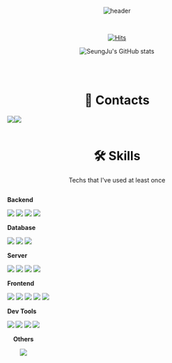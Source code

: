 <div align="center">
 
![header](https://capsule-render.vercel.app/api?type=Cylinder&color=auto&height=150&section=header&text=SuhSeungJu&fontSize=70&animation=twinkling)

<br>

[![Hits](https://hits.seeyoufarm.com/api/count/incr/badge.svg?url=https%3A%2F%2Fgithub.com%2Fzzoo0123&count_bg=%23F560A5&title_bg=%23555555&icon=&icon_color=%23E7E7E7&title=GITHUB&edge_flat=false)](https://hits.seeyoufarm.com)

![SeungJu's GitHub stats](https://github-readme-stats.vercel.app/api?username=seunzu&theme=dark&show_icons=true)

<br>

<br>

# 📧 Contacts 
<div style="display:flex; flex-direction:row;">
    <a href="mailto:0123suh@gmail.com"
        <img src="https://img.shields.io/badge/Gmail-EA4335?style=for-the-badge&logo=Gmail&logoColor=white"> 
    </a>
    <a href="https://open.kakao.com/o/zzoo0123">
        <img src="https://img.shields.io/badge/KakaoTalk-FFCD00?style=for-the-badge&logoColor=black&logo=KakaoTalk"> 
    </a>
    <a href="https://www.instagram.com/__seunzu">
        <img src="https://img.shields.io/badge/Instagram-E4405F?style=for-the-badge&logo=Instagram&logoColor=white"> 
    </a>
</div><br>

# 🛠 Skills 
Techs that I've used at least once
<div style="display:flex; flex-direction:column; align-items:flex-start;">
    <!-- Backend -->
    <p><strong>Backend</strong></p>
    <div>
        <img src="https://img.shields.io/badge/Java-007396?style=for-the-badge&logo=Java&logoColor=white"> 
        <img src="https://img.shields.io/badge/Spring Boot-6DB33F?style=for-the-badge&logo=spring boot&logoColor=white"> 
        <img src="https://img.shields.io/badge/FastAPI-009688?style=for-the-badge&logo=FastAPI&logoColor=white"> 
        <img src="https://img.shields.io/badge/Node.js-339933?style=for-the-badge&logo=Node.js&logoColor=white"> 
    </div>
    <!-- Database -->
    <p><strong>Database</strong></p>
    <div>
        <img src="https://img.shields.io/badge/oracle-F80000?style=for-the-badge&logo=oracle&logoColor=white"> 
        <img src="https://img.shields.io/badge/mysql-4479A1?style=for-the-badge&logo=mysql&logoColor=white"> 
        <img src="https://img.shields.io/badge/firebase-FFCA28?style=for-the-badge&logo=firebase&logoColor=white">
    </div>
    <!-- Server -->
    <p><strong>Server</strong></p>
    <div>
        <img src="https://img.shields.io/badge/Ubuntu-E95420?style=for-the-badge&logo=ubuntu&logoColor=black"> 
        <img src="https://img.shields.io/badge/Apache Tomcat-F8DC75?style=for-the-badge&logo=apachetomcat&logoColor=black">
        <img src="https://img.shields.io/badge/Amazon AWS-232F3E?style=for-the-badge&logo=amazon aws&logoColor=white"> 
        <img src="https://img.shields.io/badge/Nginx-009639?style=for-the-badge&logo=nginx&logoColor=white">    
    </div>
    <!-- Frontend -->
    <p><strong>Frontend</strong></p>
    <div>
        <img src="https://img.shields.io/badge/HTML5-E34F26?style=flat-square&logo=HTML5&logoColor=white"> 
        <img src="https://img.shields.io/badge/CSS3-1572B6?style=flat-square&logo=CSS3&logoColor=white"> 
        <img src="https://img.shields.io/badge/JavaScript-F7DF1E?style=flat-square&logo=JavaScript&logoColor=black"> 
        <img src="https://img.shields.io/badge/React-61DAFB?style=flat-square&logo=React&logoColor=white"/>
        <img src="https://img.shields.io/badge/Swift-F05138?style=flat-square&logo=Swift&logoColor=white"/>
    </div>
    <!-- Dev Tools -->
    <p><strong>Dev Tools</p>
    <div>
        <img src="https://img.shields.io/badge/Xcode-147EFB?style=flat-square&logo=Xcode&logoColor=white"/>
        <img src="https://img.shields.io/badge/IntelliJ IDEA-000000?style=flat-square&logo=IntelliJ IDEA&logoColor=white"/>
        <img src="https://img.shields.io/badge/Visual Studio Code-007ACC?style=flat-square&logo=Visual Studio Code&logoColor=white"/>
        <img src="https://img.shields.io/badge/PyCharm-000000?style=flat-square&logo=PyCharm&logoColor=white"/>
    </div
    <!-- Others -->
    <p><strong>Others</strong></p>
    <div>
        <img src="https://img.shields.io/badge/Python-3776AB?style=flat-square&logo=Python&logoColor=white"> 
    </div><br>
</div>
</div>

